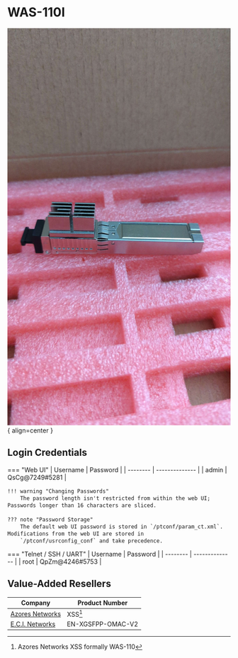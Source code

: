 # WAS-110I
![Image of WAS-110I](/img/was-110i.png){ align=center }

## Login Credentials

=== "Web UI"
    | Username | Password       |
    | -------- | -------------- |
    | admin    | QsCg@7249#5281 |

    !!! warning "Changing Passwords"
        The password length isn't restricted from within the web UI; Passwords longer than 16 characters are sliced.

    ??? note "Password Storage"
        The default web UI password is stored in `/ptconf/param_ct.xml`. Modifications from the web UI are stored in
        `/ptconf/usrconfig_conf` and take precedence.

=== "Telnet / SSH / UART"
    | Username | Password       |
    | -------- | -------------- |
    | root     | QpZm@4246#5753 |

## Value-Added Resellers

| Company                                        | Product Number                                |
| ---------------------------------------------- | --------------------------------------------- |
| [Azores Networks](https://azoresnetworks.com/) | XSS[^1]                                       |
| [E.C.I. Networks](https://ecin.ca/)            | EN-XGSFPP-OMAC-V2                             |

[^1]: Azores Networks XSS formally WAS-110
